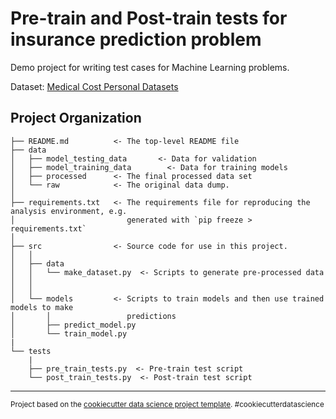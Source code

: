 Pre-train and Post-train tests for insurance prediction problem
==============================

Demo project for writing test cases for Machine Learning problems.


Dataset: <a target="_blank" href="https://www.kaggle.com/mirichoi0218/insurance">Medical Cost Personal Datasets</a>



Project Organization
------------

    
    ├── README.md          <- The top-level README file
    ├── data
    │   ├── model_testing_data       <- Data for validation
    │   ├── model_training_data        <- Data for training models
    │   ├── processed      <- The final processed data set
    │   └── raw            <- The original data dump.
    │
    ├── requirements.txt   <- The requirements file for reproducing the analysis environment, e.g.
    │                         generated with `pip freeze > requirements.txt`
    │
    ├── src                <- Source code for use in this project.
    │   │
    │   ├── data          
    │   │   └── make_dataset.py  <- Scripts to generate pre-processed data
    │   │
    │   │
    │   └── models         <- Scripts to train models and then use trained models to make
    │       │                 predictions
    │       ├── predict_model.py
    │       └── train_model.py
    |    
    └── tests
        |
        ├── pre_train_tests.py  <- Pre-train test script
        └── post_train_tests.py  <- Post-train test script


--------

<p><small>Project based on the <a target="_blank" href="https://drivendata.github.io/cookiecutter-data-science/">cookiecutter data science project template</a>. #cookiecutterdatascience</small></p>
